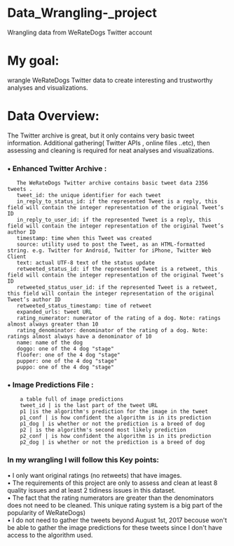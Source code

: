 # Data_Wrangling-_project
Wrangling data from WeRateDogs Twitter account 

# My goal:
wrangle WeRateDogs Twitter data to create interesting and trustworthy analyses and visualizations.

# Data Overview:  
The Twitter archive is great, but it only contains very basic tweet information. Additional gathering( Twitter APIs , online files ..etc), then assessing and cleaning is required for neat analyses and visualizations. 
### • Enhanced Twitter Archive :
       The WeRateDogs Twitter archive contains basic tweet data 2356 tweets . 
       tweet_id: the unique identifier for each tweet  
       in_reply_to_status_id: if the represented Tweet is a reply, this field will contain the integer representation of the original Tweet’s ID  
       in_reply_to_user_id: if the represented Tweet is a reply, this field will contain the integer representation of the original Tweet’s author ID 
       timestamp: time when this Tweet was created 
       source: utility used to post the Tweet, as an HTML-formatted string. e.g. Twitter for Android, Twitter for iPhone, Twitter Web Client 
       text: actual UTF-8 text of the status update 
       retweeted_status_id: if the represented Tweet is a retweet, this field will contain the integer representation of the original Tweet’s ID 
       retweeted_status_user_id: if the represented Tweet is a retweet, this field will contain the integer representation of the original Tweet’s author ID
       retweeted_status_timestamp: time of retweet 
       expanded_urls: tweet URL 
       rating_numerator: numerator of the rating of a dog. Note: ratings almost always greater than 10 
       rating_denominator: denominator of the rating of a dog. Note: ratings almost always have a denominator of 10 
       name: name of the dog 
       doggo: one of the 4 dog "stage" 
       floofer: one of the 4 dog "stage" 
       pupper: one of the 4 dog "stage" 
       puppo: one of the 4 dog "stage"
	
  ### •	Image Predictions File :
        a table full of image predictions 
        tweet_id | is the last part of the tweet URL 
        p1 |is the algorithm's prediction for the image in the tweet 
        p1_conf | is how confident the algorithm is in its prediction 
        p1_dog | is whether or not the prediction is a breed of dog 
        p2 | is the algorithm's second most likely prediction 
        p2_conf | is how confident the algorithm is in its prediction 
        p2_dog | is whether or not the prediction is a breed of dog 

### In my wrangling I will follow this Key points:
• I only want original ratings (no retweets) that have images.  
• The requirements of this project are only to assess and clean at least 8 quality issues and at least 2 tidiness issues in this dataset.  
• The fact that the rating numerators are greater than the denominators does not need to be cleaned. This unique rating system is a big part of the popularity of WeRateDogs)  
• I do not need to gather the tweets beyond August 1st, 2017 becouse won't be able to gather the image predictions for these tweets since I don't have access to the algorithm used.
